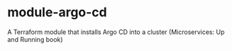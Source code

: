 # module-argo-cd
A Terraform module that installs Argo CD into a cluster (Microservices: Up and Running book)
